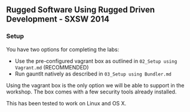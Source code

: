 ## Rugged Software Using Rugged Driven Development - SXSW 2014

###


### Setup
You have two options for completing the labs:
* Use the pre-configured vagrant box as outlined in `02_Setup using Vagrant.md` (RECOMMENDED)
* Run gauntlt natively as described in `03_Setup using Bundler.md`

Using the vagrant box is the only option we will be able to support in the workshop. The box comes with a few security tools already installed. 

This has been tested to work on Linux and OS X.
